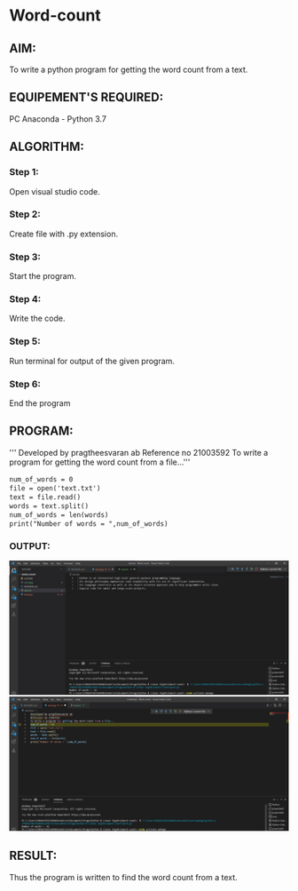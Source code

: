 # Word-count
## AIM:
To write a python program for getting the word count from a text.
## EQUIPEMENT'S REQUIRED: 
PC
Anaconda - Python 3.7
## ALGORITHM: 
### Step 1:
Open visual studio code.
### Step 2:
Create file with .py extension.
### Step 3:
Start the program. 
### Step 4:
Write the code.
### Step 5:
Run terminal for output of the given program.
### Step 6:
End the program

## PROGRAM: 
'''
Developed by pragtheesvaran ab
Reference no 21003592
To write a program for getting the word count from a file...'''
```
num_of_words = 0 
file = open('text.txt')
text = file.read()
words = text.split()
num_of_words = len(words)
print("Number of words = ",num_of_words)   
```
### OUTPUT:
![github logo](to.jpg)
![github logo](out1.jpg)


## RESULT:
Thus the program is written to find the word count from a text.
